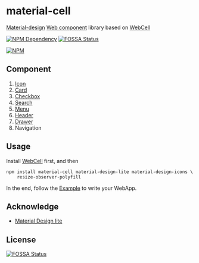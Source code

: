 # material-cell

[Material-design](https://material.io/) [Web component](https://www.webcomponents.org/) library based on [WebCell](https://web-cell.tk/)

[![NPM Dependency](https://david-dm.org/EasyWebApp/material-cell.svg)](https://david-dm.org/EasyWebApp/material-cell)
[![FOSSA Status](https://app.fossa.io/api/projects/git%2Bgithub.com%2FEasyWebApp%2Fmaterial-cell.svg?type=shield)](https://app.fossa.io/projects/git%2Bgithub.com%2FEasyWebApp%2Fmaterial-cell?ref=badge_shield)

[![NPM](https://nodei.co/npm/material-cell.png?downloads=true&downloadRank=true&stars=true)](https://nodei.co/npm/material-cell/)



## Component

 1. [Icon](http://google.github.io/material-design-icons/)
 2. [Card](https://getmdl.io/components/#cards-section)
 3. [Checkbox](https://getmdl.io/components/#toggles-section/checkbox)
 4. [Search](https://getmdl.io/components/#textfields-section)
 5. [Menu](https://getmdl.io/components/#menus-section)
 6. [Header](https://getmdl.io/components/index.html#layout-section/layout)
 7. [Drawer](https://getmdl.io/components/index.html#layout-section/layout)
 8. Navigation



## Usage

Install [WebCell](https://web-cell.tk/#installation) first, and then

```Shell
npm install material-cell material-design-lite material-design-icons \
    resize-observer-polyfill
```

In the end, follow the [Example](https://github.com/EasyWebApp/material-cell/tree/master/test) to write your WebApp.



## Acknowledge

 - [Material Design lite](https://getmdl.io/)


## License
[![FOSSA Status](https://app.fossa.io/api/projects/git%2Bgithub.com%2FEasyWebApp%2Fmaterial-cell.svg?type=large)](https://app.fossa.io/projects/git%2Bgithub.com%2FEasyWebApp%2Fmaterial-cell?ref=badge_large)